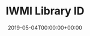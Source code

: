 ---
title: 'IWMI Library ID'
field: 'cg.identifier.iwmilibrary'
slug: 'cg-identifier-iwmilibrary'
description: 'IWMI Library identifier, for example: H049940.'
required: False
date: '2019-05-04T00:00:00+00:00'
---